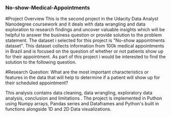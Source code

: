 ### No-show-Medical-Appointments

#Project Overview
This is the second project in the Udacity Data Analyst Nanodegree coursework and it deals with data wrangling and data exploration to research findings and uncover valuable insights which will be helpful to answer the business question or provide solution to the problem statement. The dataset i selected for this project is "No-show appointments dataset". This dataset collects information from 100k medical appointments in Brazil and is focused on the question of whether or not patients show up for their appointment. As part of this project i would be interested to find the solution to the following question.

#Research Question: What are the most important characteristics or features in the data that will help to determine if a patient will show up for their scheduled appointment?

This analysis contains data cleaning, data wrangling, exploratory data analysis, conclusion and limitations . The project is implemented in Puthon using Numpy arrays, Pandas series and Dataframes and Python's built in functions alongside 1D and 2D Data visualizations.
